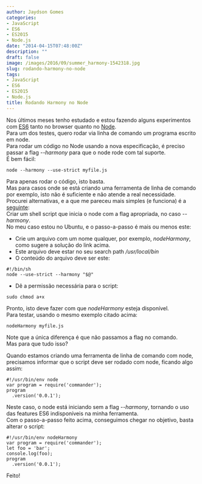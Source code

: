 ```yaml
---
author: Jaydson Gomes
categories:
- JavaScript
- ES6
- ES2015
- Node.js
date: "2014-04-15T07:48:00Z"
description: ""
draft: false
image: /images/2016/09/summer_harmony-1542318.jpg
slug: rodando-harmony-no-node
tags:
- JavaScript
- ES6
- ES2015
- Node.js
title: Rodando Harmony no Node
---
```


Nos últimos meses tenho estudado e estou fazendo alguns experimentos com [ES6](http://wiki.ecmascript.org/doku.php?id=harmony:harmony) tanto no browser quanto no [Node](http://nodejs.org/).  
Para um dos testes, quero rodar via linha de comando um programa escrito em node.  
Para rodar um código no Node usando a nova especificação, é preciso passar a flag _--harmony_ para que o node rode com tal suporte.  
É bem fácil:  
```
node --harmony --use-strict myfile.js
```

Para apenas rodar o código, isto basta.  
Mas para casos onde se está criando uma ferramenta de linha de comando por exemplo, isto não é suficiente e não atende a real necessidade.  
Procurei alternativas, e a que me pareceu mais simples (e funciona) é a [seguinte](http://superuser.com/questions/691133/always-run-node-with-the-harmony-flag):  
Criar um shell script que inicia o node com a flag apropriada, no caso _--harmony_.  
No meu caso estou no Ubuntu, e o passo-a-passo é mais ou menos este:
- Crie um arquivo com um nome qualquer, por exemplo, _nodeHarmony_, como sugere a solução do link acima.  
- Este arquivo deve estar no seu search path _/usr/local/bin_
- O conteúdo do arquivo deve ser este:

```
#!/bin/sh
node --use-strict --harmony "$@"
```
- Dê a permissão necessária para o script:
```
sudo chmod a+x
```

Pronto, isto deve fazer com que _nodeHarmony_ esteja disponível.  
Para testar, usando o mesmo exemplo citado acima:  
```
nodeHarmony myfile.js
```
Note que a única diferença é que não passamos a flag no comando.  
Mas para que tudo isso?  

Quando estamos criando uma ferramenta de linha de comando com node, precisamos informar que o script deve ser rodado com node, ficando algo assim:  
```
#!/usr/bin/env node
var program = require('commander');
program
  .version('0.0.1');
```
Neste caso, o node está iniciando sem a flag _--harmony_, tornando o uso das features ES6 indisponíveis na minha ferramenta.  
Com o passo-a-passo feito acima, conseguimos chegar no objetivo, basta alterar o script:  
```
#!/usr/bin/env nodeHarmony
var program = require('commander');
let foo = 'bar';
console.log(foo);
program
  .version('0.0.1');
```

Feito!
